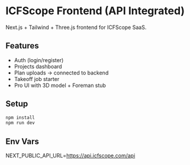 # ICFScope Frontend (API Integrated)

Next.js + Tailwind + Three.js frontend for ICFScope SaaS.

## Features
- Auth (login/register)
- Projects dashboard
- Plan uploads → connected to backend
- Takeoff job starter
- Pro UI with 3D model + Foreman stub

## Setup
```bash
npm install
npm run dev
```

## Env Vars
NEXT_PUBLIC_API_URL=https://api.icfscope.com/api
